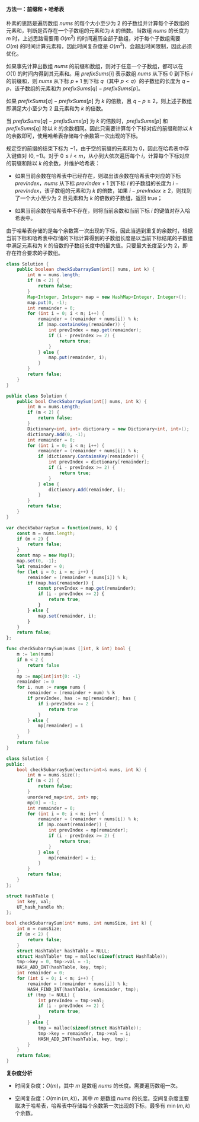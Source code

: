 #### 方法一：前缀和 + 哈希表

朴素的思路是遍历数组 $\textit{nums}$ 的每个大小至少为 $2$ 的子数组并计算每个子数组的元素和，判断是否存在一个子数组的元素和为 $k$ 的倍数。当数组 $\textit{nums}$ 的长度为 $m$ 时，上述思路需要用 $O(m^2)$ 的时间遍历全部子数组，对于每个子数组需要 $O(m)$ 的时间计算元素和，因此时间复杂度是 $O(m^3)$，会超出时间限制，因此必须优化。

如果事先计算出数组 $\textit{nums}$ 的前缀和数组，则对于任意一个子数组，都可以在 $O(1)$ 的时间内得到其元素和。用 $\textit{prefixSums}[i]$ 表示数组 $\textit{nums}$ 从下标 $0$ 到下标 $i$ 的前缀和，则 $\textit{nums}$ 从下标 $p+1$ 到下标 $q$（其中 $p<q$）的子数组的长度为 $q-p$，该子数组的元素和为 $\textit{prefixSums}[q]-\textit{prefixSums}[p]$。

如果 $\textit{prefixSums}[q]-\textit{prefixSums}[p]$ 为 $k$ 的倍数，且 $q-p \ge 2$，则上述子数组即满足大小至少为 $2$ 且元素和为 $k$ 的倍数。

当 $\textit{prefixSums}[q]-\textit{prefixSums}[p]$ 为 $k$ 的倍数时，$\textit{prefixSums}[p]$ 和 $\textit{prefixSums}[q]$ 除以 $k$ 的余数相同。因此只需要计算每个下标对应的前缀和除以 $k$ 的余数即可，使用哈希表存储每个余数第一次出现的下标。

规定空的前缀的结束下标为 $-1$，由于空的前缀的元素和为 $0$，因此在哈希表中存入键值对 $(0,-1)$。对于 $0 \le i<m$，从小到大依次遍历每个 $i$，计算每个下标对应的前缀和除以 $k$ 的余数，并维护哈希表：

- 如果当前余数在哈希表中已经存在，则取出该余数在哈希表中对应的下标 $\textit{prevIndex}$，$\textit{nums}$ 从下标 $\textit{prevIndex}+1$ 到下标 $i$ 的子数组的长度为 $i-\textit{prevIndex}$，该子数组的元素和为 $k$ 的倍数，如果 $i-\textit{prevIndex} \ge 2$，则找到了一个大小至少为 $2$ 且元素和为 $k$ 的倍数的子数组，返回 $\text{true}$；

- 如果当前余数在哈希表中不存在，则将当前余数和当前下标 $i$ 的键值对存入哈希表中。

由于哈希表存储的是每个余数第一次出现的下标，因此当遇到重复的余数时，根据当前下标和哈希表中存储的下标计算得到的子数组长度是以当前下标结尾的子数组中满足元素和为 $k$ 的倍数的子数组长度中的最大值。只要最大长度至少为 $2$，即存在符合要求的子数组。

```Java [sol1-Java]
class Solution {
    public boolean checkSubarraySum(int[] nums, int k) {
        int m = nums.length;
        if (m < 2) {
            return false;
        }
        Map<Integer, Integer> map = new HashMap<Integer, Integer>();
        map.put(0, -1);
        int remainder = 0;
        for (int i = 0; i < m; i++) {
            remainder = (remainder + nums[i]) % k;
            if (map.containsKey(remainder)) {
                int prevIndex = map.get(remainder);
                if (i - prevIndex >= 2) {
                    return true;
                }
            } else {
                map.put(remainder, i);
            }
        }
        return false;
    }
}
```

```C# [sol1-C#]
public class Solution {
    public bool CheckSubarraySum(int[] nums, int k) {
        int m = nums.Length;
        if (m < 2) {
            return false;
        }
        Dictionary<int, int> dictionary = new Dictionary<int, int>();
        dictionary.Add(0, -1);
        int remainder = 0;
        for (int i = 0; i < m; i++) {
            remainder = (remainder + nums[i]) % k;
            if (dictionary.ContainsKey(remainder)) {
                int prevIndex = dictionary[remainder];
                if (i - prevIndex >= 2) {
                    return true;
                }
            } else {
                dictionary.Add(remainder, i);
            }
        }
        return false;
    }
}
```

```JavaScript [sol1-JavaScript]
var checkSubarraySum = function(nums, k) {
    const m = nums.length;
    if (m < 2) {
        return false;
    }
    const map = new Map();
    map.set(0, -1);
    let remainder = 0;
    for (let i = 0; i < m; i++) {
        remainder = (remainder + nums[i]) % k;
        if (map.has(remainder)) {
            const prevIndex = map.get(remainder);
            if (i - prevIndex >= 2) {
                return true;
            }
        } else {
            map.set(remainder, i);
        }
    }
    return false;
};
```

```go [sol1-Golang]
func checkSubarraySum(nums []int, k int) bool {
    m := len(nums)
    if m < 2 {
        return false
    }
    mp := map[int]int{0: -1}
    remainder := 0
    for i, num := range nums {
        remainder = (remainder + num) % k
        if prevIndex, has := mp[remainder]; has {
            if i-prevIndex >= 2 {
                return true
            }
        } else {
            mp[remainder] = i
        }
    }
    return false
}
```

```C++ [sol1-C++]
class Solution {
public:
    bool checkSubarraySum(vector<int>& nums, int k) {
        int m = nums.size();
        if (m < 2) {
            return false;
        }
        unordered_map<int, int> mp;
        mp[0] = -1;
        int remainder = 0;
        for (int i = 0; i < m; i++) {
            remainder = (remainder + nums[i]) % k;
            if (mp.count(remainder)) {
                int prevIndex = mp[remainder];
                if (i - prevIndex >= 2) {
                    return true;
                }
            } else {
                mp[remainder] = i;
            }
        }
        return false;
    }
};
```

```C [sol1-C]
struct HashTable {
    int key, val;
    UT_hash_handle hh;
};

bool checkSubarraySum(int* nums, int numsSize, int k) {
    int m = numsSize;
    if (m < 2) {
        return false;
    }
    struct HashTable* hashTable = NULL;
    struct HashTable* tmp = malloc(sizeof(struct HashTable));
    tmp->key = 0, tmp->val = -1;
    HASH_ADD_INT(hashTable, key, tmp);
    int remainder = 0;
    for (int i = 0; i < m; i++) {
        remainder = (remainder + nums[i]) % k;
        HASH_FIND_INT(hashTable, &remainder, tmp);
        if (tmp != NULL) {
            int prevIndex = tmp->val;
            if (i - prevIndex >= 2) {
                return true;
            }
        } else {
            tmp = malloc(sizeof(struct HashTable));
            tmp->key = remainder, tmp->val = i;
            HASH_ADD_INT(hashTable, key, tmp);
        }
    }
    return false;
}
```

**复杂度分析**

- 时间复杂度：$O(m)$，其中 $m$ 是数组 $\textit{nums}$ 的长度。需要遍历数组一次。

- 空间复杂度：$O(\min(m,k))$，其中 $m$ 是数组 $\textit{nums}$ 的长度。空间复杂度主要取决于哈希表，哈希表中存储每个余数第一次出现的下标，最多有 $\min(m,k)$ 个余数。